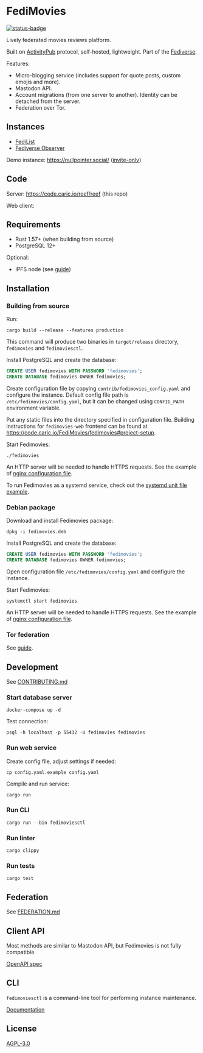 # FediMovies
[![status-badge](https://ci.caric.io/api/badges/FediMovies/fedimovies/status.svg)](https://ci.caric.io/FediMovies/fedimovies)

Lively federated movies reviews platform.

Built on [ActivityPub](https://www.w3.org/TR/activitypub/) protocol, self-hosted, lightweight. Part of the [Fediverse](https://en.wikipedia.org/wiki/Fediverse).

Features:

- Micro-blogging service (includes support for quote posts, custom emojis and more).
- Mastodon API.
- Account migrations (from one server to another). Identity can be detached from the server.
- Federation over Tor.

## Instances

- [FediList](http://demo.fedilist.com/instance?software=fedimovies)
- [Fediverse Observer](https://fedimovies.fediverse.observer/list)

Demo instance: https://nullpointer.social/ ([invite-only](https://nullpointer.social/about))

## Code

Server: https://code.caric.io/reef/reef (this repo)

Web client: 


## Requirements

- Rust 1.57+ (when building from source)
- PostgreSQL 12+

Optional:

- IPFS node (see [guide](./docs/ipfs.md))

## Installation

### Building from source

Run:

```shell
cargo build --release --features production
```

This command will produce two binaries in `target/release` directory, `fedimovies` and `fedimoviesctl`.

Install PostgreSQL and create the database:

```sql
CREATE USER fedimovies WITH PASSWORD 'fedimovies';
CREATE DATABASE fedimovies OWNER fedimovies;
```

Create configuration file by copying `contrib/fedimovies_config.yaml` and configure the instance. Default config file path is `/etc/fedimovies/config.yaml`, but it can be changed using `CONFIG_PATH` environment variable.

Put any static files into the directory specified in configuration file. Building instructions for `fedimovies-web` frontend can be found at https://code.caric.io/FediMovies/fedimovies#project-setup.

Start Fedimovies:

```shell
./fedimovies
```

An HTTP server will be needed to handle HTTPS requests. See the example of [nginx configuration file](./contrib/fedimovies.nginx).

To run Fedimovies as a systemd service, check out the [systemd unit file example](./contrib/fedimovies.service).

### Debian package

Download and install Fedimovies package:

```shell
dpkg -i fedimovies.deb
```

Install PostgreSQL and create the database:

```sql
CREATE USER fedimovies WITH PASSWORD 'fedimovies';
CREATE DATABASE fedimovies OWNER fedimovies;
```

Open configuration file `/etc/fedimovies/config.yaml` and configure the instance.

Start Fedimovies:

```shell
systemctl start fedimovies
```

An HTTP server will be needed to handle HTTPS requests. See the example of [nginx configuration file](./contrib/fedimovies.nginx).

### Tor federation

See [guide](./docs/onion.md).

## Development

See [CONTRIBUTING.md](./CONTRIBUTING.md)

### Start database server

```shell
docker-compose up -d
```

Test connection:

```shell
psql -h localhost -p 55432 -U fedimovies fedimovies
```

### Run web service

Create config file, adjust settings if needed:

```shell
cp config.yaml.example config.yaml
```

Compile and run service:

```shell
cargo run
```

### Run CLI

```shell
cargo run --bin fedimoviesctl
```

### Run linter

```shell
cargo clippy
```

### Run tests

```shell
cargo test
```

## Federation

See [FEDERATION.md](./FEDERATION.md)

## Client API

Most methods are similar to Mastodon API, but Fedimovies is not fully compatible.

[OpenAPI spec](./docs/openapi.yaml)

## CLI

`fedimoviesctl` is a command-line tool for performing instance maintenance.

[Documentation](./docs/fedimoviesctl.md)

## License

[AGPL-3.0](./LICENSE)
